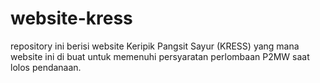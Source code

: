 # website-kress
repository ini berisi website Keripik Pangsit Sayur (KRESS) yang mana website ini di buat untuk memenuhi persyaratan perlombaan P2MW saat lolos pendanaan.
